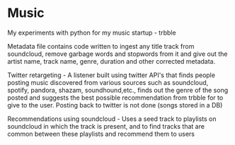 # Music
My experiments with python for my music startup - trbble

Metadata file contains code written to ingest any title track from soundcloud, remove garbage words and stopwords from it and give out the artist name, track name, genre, duration and other corrected metadata. 

Twitter retargeting - A listener built using twitter API's that finds people posting music discovered from various sources such as soundcloud, spotify, pandora, shazam, soundhound,etc., finds out the genre of the song posted and suggests the best possible recommendation from trbble for to give to the user. Posting back to twitter is not done (songs stored in a DB)

Recommendations using soundcloud - Uses a seed track to playlists on soundcloud in which the track is present, and to find tracks that are common between these playlists and recommend them to users
